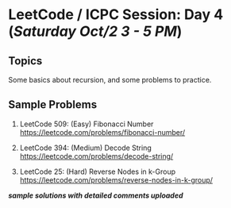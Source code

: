 # LeetCode / ICPC Session: Day 4 (***Saturday Oct/2 3 - 5 PM***)

## Topics
Some basics about recursion, and some problems to practice.

## Sample Problems

1. LeetCode 509: (Easy) Fibonacci Number 
https://leetcode.com/problems/fibonacci-number/  

2. LeetCode 394: (Medium) Decode String  
https://leetcode.com/problems/decode-string/  

3. LeetCode 25: (Hard) Reverse Nodes in k-Group  
https://leetcode.com/problems/reverse-nodes-in-k-group/  

___sample solutions with detailed comments uploaded___